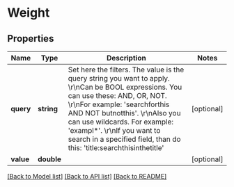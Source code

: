 # Weight

## Properties
Name | Type | Description | Notes
------------ | ------------- | ------------- | -------------
**query** | **string** | Set here the filters. The value is the query string you want to apply. \r\nCan be BOOL expressions. You can use these: AND, OR, NOT. \r\nFor example: &#39;searchforthis AND NOT butnotthis&#39;. \r\nAlso you can use wildcards. For example: &#39;exampl*&#39;. \r\nIf you want to search in a specified field, than do this: &#39;title:searchthisinthetitle&#39; | [optional] 
**value** | **double** |  | [optional] 


[[Back to Model list]](../README.md#documentation-for-models) [[Back to API list]](../README.md#documentation-for-api-endpoints) [[Back to README]](../README.md)


